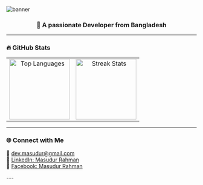 ![banner](https://ik.imagekit.io/masudur/github-cover.png?updatedAt=1756832276579)

 
<h3 align="center">🚀 A passionate Developer from Bangladesh</h3>

---

### 🔥 GitHub Stats
<table align="center">
  <tr>
    <td align="center">
      <img src="https://github-readme-stats.vercel.app/api/top-langs?username=masudur400&show_icons=true&locale=en&layout=compact&theme=radical" alt="Top Languages" height="160"/>
    </td>
    <td align="center">
      <img src="https://github-readme-streak-stats.herokuapp.com?user=masudur400&theme=radical" alt="Streak Stats" height="160"/>
    </td>
  </tr>
</table>

---

 
### 🌐 Connect with Me 
 
<p> 
 📧 <a href="mailto:dev.masudur@gmail.com">dev.masudur@gmail.com</a><br/>
 🔗 <a href="https://linkedin.com/in/masudur-rahman-55aa1026b" target="_blank">LinkedIn: Masudur Rahman</a><br/> 
 📘 <a href="https://fb.com/MD.RANA.MIA.VAI" target="_blank">Facebook: Masudur Rahman</a> 
</p> 
---
 
